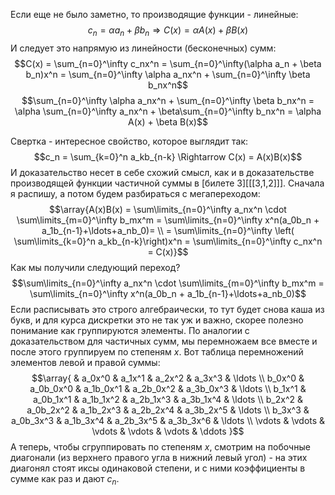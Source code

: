 Если еще не было заметно, то производящие функции - линейные:
$$c_n = \alpha a_n + \beta b_n \Rightarrow C(x) = \alpha A(x) + \beta B(x)$$
И следует это напрямую из линейности (бесконечных) сумм:
$$C(x) = \sum_{n=0}^\infty c_nx^n = \sum_{n=0}^\infty(\alpha a_n + \beta b_n)x^n = \sum_{n=0}^\infty \alpha a_nx^n + \sum_{n=0}^\infty \beta b_nx^n$$
$$\sum_{n=0}^\infty \alpha a_nx^n + \sum_{n=0}^\infty \beta b_nx^n = \alpha \sum_{n=0}^\infty a_nx^n + \beta\sum_{n=0}^\infty b_nx^n = \alpha A(x) + \beta B(x)$$

Свертка - интересное свойство, которое выглядит так:
$$c_n = \sum_{k=0}^n a_kb_{n-k} \Rightarrow C(x) = A(x)B(x)$$
И доказательство несет в себе схожий смысл, как и в доказательстве производящей функции частичной суммы в [билете 3][[[3,1,2]]]. Сначала я распишу, а потом будем разбираться с мегапереходом:
$$\array{A(x)B(x) = \sum\limits_{n=0}^\infty a_nx^n \cdot \sum\limits_{m=0}^\infty b_mx^m = \sum\limits_{n=0}^\infty x^n(a_0b_n + a_1b_{n-1}+\ldots+a_nb_0)= \\ = \sum\limits_{n=0}^\infty \left( \sum\limits_{k=0}^n a_kb_{n-k}\right)x^n = \sum\limits_{n=0}^\infty c_nx^n = C(x)}$$
Как мы получили следующий переход?
$$\sum\limits_{n=0}^\infty a_nx^n \cdot \sum\limits_{m=0}^\infty b_mx^m = \sum\limits_{n=0}^\infty x^n(a_0b_n + a_1b_{n-1}+\ldots+a_nb_0)$$
Если расписывать это строго алгебраически, то тут будет снова каша из букв, и для курса дискретки это не так уж и важно, скорее полезно понимание как группируются элементы. По аналогии с доказательством для частичных сумм, мы перемножаем все вместе и после этого группируем по степеням $x$. Вот таблица перемножений элементов левой и правой суммы:
$$\array{
     & a_0x^0 & a_1x^1 & a_2x^2 & a_3x^3 & \ldots \\
b_0x^0 & a_0b_0x^0 & a_1b_0x^1 & a_2b_0x^2 & a_3b_0x^3 & \ldots \\
b_1x^1 & a_0b_1x^1 & a_1b_1x^2 & a_2b_1x^3 & a_3b_1x^4 & \ldots \\
b_2x^2 & a_0b_2x^2 & a_1b_2x^3 & a_2b_2x^4 & a_3b_2x^5 & \ldots \\
b_3x^3 & a_0b_3x^3 & a_1b_3x^4 & a_2b_3x^5 & a_3b_3x^6 & \ldots \\
\vdots & \vdots & \vdots & \vdots & \vdots & \ddots
}$$
А теперь, чтобы сгруппировать по степеням $x$, смотрим на побочные диагонали (из верхнего правого угла в нижний левый угол) - на этих диагонял стоят иксы одинаковой степени, и с ними коэффициенты в сумме как раз и дают $c_n$.


